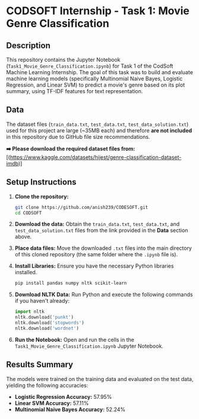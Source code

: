 # CODSOFT Internship - Task 1: Movie Genre Classification

## Description

This repository contains the Jupyter Notebook (`Task1_Movie_Genre_Classification.ipynb`) for Task 1 of the CodSoft Machine Learning Internship. The goal of this task was to build and evaluate machine learning models (specifically Multinomial Naive Bayes, Logistic Regression, and Linear SVM) to predict a movie's genre based on its plot summary, using TF-IDF features for text representation.

## Data

The dataset files (`train_data.txt`, `test_data.txt`, `test_data_solution.txt`) used for this project are large (~35MB each) and therefore **are not included** in this repository due to GitHub file size recommendations.

**➡️ Please download the required dataset files from:**
[(https://www.kaggle.com/datasets/hijest/genre-classification-dataset-imdb)]

## Setup Instructions

1.  **Clone the repository:**

    ```bash
    git clone https://github.com/anish239/CODESOFT.git
    cd CODSOFT
    ```

2.  **Download the data:** Obtain the `train_data.txt`, `test_data.txt`, and `test_data_solution.txt` files from the link provided in the **Data** section above.

3.  **Place data files:** Move the downloaded `.txt` files into the main directory of this cloned repository (the same folder where the `.ipynb` file is).

4.  **Install Libraries:** Ensure you have the necessary Python libraries installed.

    ```bash
    pip install pandas numpy nltk scikit-learn
    ```

5.  **Download NLTK Data:** Run Python and execute the following commands if you haven't already:

    ```python
    import nltk
    nltk.download('punkt')
    nltk.download('stopwords')
    nltk.download('wordnet')
    ```

6.  **Run the Notebook:** Open and run the cells in the `Task1_Movie_Genre_Classification.ipynb` Jupyter Notebook.

## Results Summary

The models were trained on the training data and evaluated on the test data, yielding the following accuracies:

- **Logistic Regression Accuracy:** 57.95%
- **Linear SVM Accuracy:** 57.11%
- **Multinomial Naive Bayes Accuracy:** 52.24%
